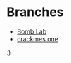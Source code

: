 # Branches

- [Bomb Lab](https://github.com/notweerdmonk/ReverseEngineering/tree/bomb_lab)
- [crackmes.one](https://github.com/notweerdmonk/ReverseEngineering/tree/crackmes.one)

:)
